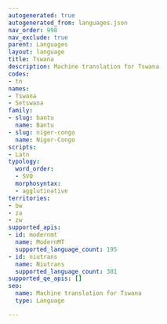 ```yaml
---
autogenerated: true
autogenerated_from: languages.json
nav_order: 998
nav_exclude: true
parent: Languages
layout: language
title: Tswana
description: Machine translation for Tswana
codes:
- tn
names:
- Tswana
- Setswana
family:
- slug: bantu
  name: Bantu
- slug: niger-congo
  name: Niger-Congo
scripts:
- Latn
typology:
  word_order:
  - SVO
  morphosyntax:
  - agglutinative
territories:
- bw
- za
- zw
supported_apis:
- id: modernmt
  name: ModernMT
  supported_language_count: 195
- id: niutrans
  name: Niutrans
  supported_language_count: 381
supported_qe_apis: []
seo:
  name: Machine translation for Tswana
  type: Language

---
```



